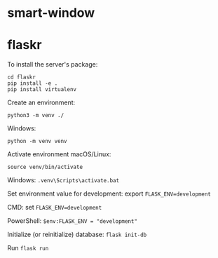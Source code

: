 # smart-window

# flaskr

To install the server's package:

```
cd flaskr
pip install -e .
pip install virtualenv
```

Create an environment:
```
python3 -m venv ./
```

Windows: 
```
python -m venv venv
```

Activate environment
macOS/Linux:
```
source venv/bin/activate
```

Windows:
```.venv\Scripts\activate.bat```

Set environment value for development: export ```FLASK_ENV=development```

CMD: set ```FLASK_ENV=development```

PowerShell: ```$env:FLASK_ENV = "development"```


Initialize (or reinitialize) database:
```flask init-db```

Run
```flask run```